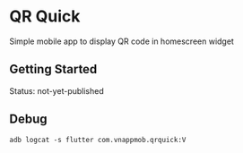 # QR Quick

Simple mobile app to display QR code in homescreen widget

## Getting Started

Status: not-yet-published


## Debug

```
adb logcat -s flutter com.vnappmob.qrquick:V
```
